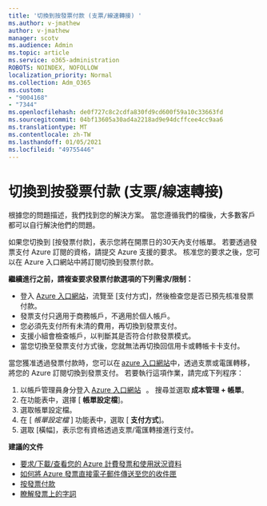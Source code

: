 ```yaml
---
title: '切換到按發票付款 (支票/線速轉接) '
ms.author: v-jmathew
author: v-jmathew
manager: scotv
ms.audience: Admin
ms.topic: article
ms.service: o365-administration
ROBOTS: NOINDEX, NOFOLLOW
localization_priority: Normal
ms.collection: Adm_O365
ms.custom:
- "9004168"
- "7344"
ms.openlocfilehash: de0f727c8c2cdfa830fd9cd600f59a10c33663fd
ms.sourcegitcommit: 04bf13605a30ad4a2218ad9e94dcffcee4cc9aa6
ms.translationtype: MT
ms.contentlocale: zh-TW
ms.lasthandoff: 01/05/2021
ms.locfileid: "49755446"
---
```

# <a name="switch-to-pay-by-invoice-checkwire-transfer"></a>切換到按發票付款 (支票/線速轉接) 

根據您的問題描述，我們找到您的解決方案。 當您遵循我們的檔後，大多數客戶都可以自行解決他們的問題。

如果您切換到 [按發票付款]，表示您將在開票日的30天內支付帳單。 若要透過發票支付 Azure 訂閱的資格，請提交 Azure 支援的要求。 核准您的要求之後，您可以在 Azure 入口網站中將訂閱切換到發票付款。

**繼續進行之前，請複查要求發票付款選項的下列需求/限制：**

- 登入 [Azure 入口網站](https://portal.azure.com/)，流覽至 [支付方式]，然後檢查您是否已預先核准發票付款。
- 發票支付只適用于商務帳戶，不適用於個人帳戶。
- 您必須先支付所有未清的費用，再切換到發票支付。
- 支援小組會檢查帳戶，以判斷其是否符合付款發票模式。
- 當您切換至發票支付方式後，您就無法再切換回信用卡或轉帳卡卡支付。

當您獲准透過發票付款時，您可以在 [azure 入口網站](https://portal.azure.com/)中，透過支票或電匯轉移，將您的 Azure 訂閱切換到發票支付。
若要執行這項作業，請完成下列程序：

1. 以帳戶管理員身分登入 [Azure 入口網站](https://portal.azure.com/)   。 搜尋並選取 **成本管理 + 帳單**。
2. 在功能表中，選擇 [ **帳單設定檔**]。
3. 選取帳單設定檔。
4. 在 [ *帳單設定檔* ] 功能表中，選取 [ **支付方式**]。
5. 選取 [橫幅]，表示您有資格透過支票/電匯轉接進行支付。

**建議的文件**

- [要求/下載/查看您的 Azure 計費發票和使用狀況資料](https://docs.microsoft.com/azure/billing/billing-download-azure-invoice-daily-usage-date)
- [如何將 Azure 發票直接電子郵件傳送至您的收件匣](https://docs.microsoft.com/azure/billing/billing-download-azure-invoice-daily-usage-date)
- [按發票付款](https://docs.microsoft.com/azure/billing/billing-how-to-pay-by-invoice)
- [瞭解發票上的字詞](https://docs.microsoft.com/azure/billing/billing-understand-your-invoice)
